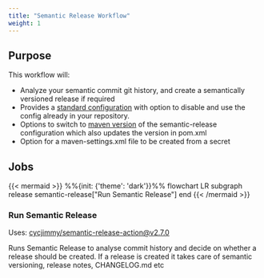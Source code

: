 ```yaml
---
title: "Semantic Release Workflow"
weight: 1
---
```


## Purpose

This workflow will:

- Analyze your semantic commit git history, and create a semantically versioned release if required
- Provides a [standard configuration](/.github/workflows/semantic-release-config.json) with option to disable and use the config already in your repository.
- Options to switch to [maven version](/.github/workflows/semantic-release-config-mvn.json) of the semantic-release configuration which also updates the version in pom.xml
- Option for a maven-settings.xml file to be created from a secret

## Jobs

{{< mermaid >}}
%%{init: {'theme': 'dark'}}%%
flowchart LR
  subgraph release
    semantic-release["Run Semantic Release"]
  end
{{< /mermaid >}}

### Run Semantic Release

Uses: [cycjimmy/semantic-release-action@v2.7.0](https://github.com/cycjimmy/semantic-release-action)

Runs Semantic Release to analyse commit history and decide on whether a release should be created. If a release is created it takes care of semantic versioning, release notes, CHANGELOG.md etc
